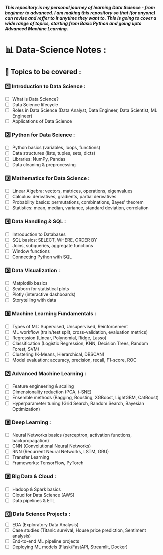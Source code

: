 ***This repository is my personal journey of learning Data Science - from beginner to advanced. I am making this repository so that I(or anyone) can revise and reffer to it anytime they want to. This is going to cover a wide range of topics, starting from Basic Python and going upto Advanced Machine Learning.***

# 📊 Data-Science Notes :

## 📂 Topics to be covered :

### 1️⃣ Introduction to Data Science :
- [ ] What is Data Science?  
- [ ] Data Science lifecycle  
- [ ] Roles in Data Science (Data Analyst, Data Engineer, Data Scientist, ML Engineer)  
- [ ] Applications of Data Science  

### 2️⃣ Python for Data Science : 
- [ ] Python basics (variables, loops, functions)  
- [ ] Data structures (lists, tuples, sets, dicts)  
- [ ] Libraries: NumPy, Pandas 
- [ ] Data cleaning & preprocessing  

### 3️⃣ Mathematics for Data Science :
- [ ] Linear Algebra: vectors, matrices, operations, eigenvalues  
- [ ] Calculus: derivatives, gradients, partial derivatives  
- [ ] Probability basics: permutations, combinations, Bayes’ theorem  
- [ ] Statistics: mean, median, variance, standard deviation, correlation  

### 4️⃣ Data Handling & SQL :
- [ ] Introduction to Databases  
- [ ] SQL basics: SELECT, WHERE, ORDER BY  
- [ ] Joins, subqueries, aggregate functions  
- [ ] Window functions  
- [ ] Connecting Python with SQL  

### 5️⃣ Data Visualization : 
- [ ] Matplotlib basics  
- [ ] Seaborn for statistical plots  
- [ ] Plotly (interactive dashboards)  
- [ ] Storytelling with data  

### 6️⃣ Machine Learning Fundamentals :
- [ ] Types of ML: Supervised, Unsupervised, Reinforcement  
- [ ] ML workflow (train/test split, cross-validation, evaluation metrics)  
- [ ] Regression (Linear, Polynomial, Ridge, Lasso)  
- [ ] Classification (Logistic Regression, KNN, Decision Trees, Random Forest, SVM)  
- [ ] Clustering (K-Means, Hierarchical, DBSCAN)  
- [ ] Model evaluation: accuracy, precision, recall, F1-score, ROC  

### 7️⃣ Advanced Machine Learning : 
- [ ] Feature engineering & scaling  
- [ ] Dimensionality reduction (PCA, t-SNE)  
- [ ] Ensemble methods (Bagging, Boosting, XGBoost, LightGBM, CatBoost)  
- [ ] Hyperparameter tuning (Grid Search, Random Search, Bayesian Optimization)  

### 8️⃣ Deep Learning :
- [ ] Neural Networks basics (perceptron, activation functions, backpropagation)  
- [ ] CNN (Convolutional Neural Networks)  
- [ ] RNN (Recurrent Neural Networks, LSTM, GRU)  
- [ ] Transfer Learning  
- [ ] Frameworks: TensorFlow, PyTorch    

### 9️⃣ Big Data & Cloud :
- [ ] Hadoop & Spark basics  
- [ ] Cloud for Data Science (AWS)  
- [ ] Data pipelines & ETL  

### 🔟 Data Science Projects : 
- [ ] EDA (Exploratory Data Analysis)  
- [ ] Case studies (Titanic survival, House price prediction, Sentiment analysis)  
- [ ] End-to-end ML pipeline projects  
- [ ] Deploying ML models (Flask/FastAPI, Streamlit, Docker)  
